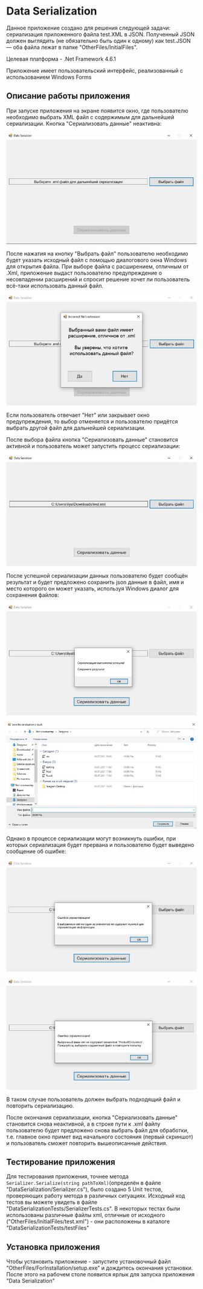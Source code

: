 # Data Serialization
Данное приложение создано для решения следующей задачи:  сериализация приложенного файла test.XML в JSON. Полученный JSON должен выглядить (не обязательно быть один к одному) как test.JSON — оба файла лежат в папке "OtherFiles/InitialFiles".

Целевая платформа - .Net Framework 4.6.1

Приложение имеет пользовательский интерфейс, реализованный с использованием Windows Forms

## Описание работы приложения
При запуске приложения на экране появится окно, где пользователю необходимо выбрать XML файл с содержимым для дальнейшей сериализации. Кнопка "Сериализовать данные" неактивна:

<p align="center"><img src="https://github.com/MindTrader/DataSerialization/blob/98279c2bfb1ae6cc6d9b16efe086c1446f563c44/OtherFiles/Screenshots/MainWindow.jpg" alt="Главное окно приложение" title="Главное окно приложение"/></p>

После нажатия на кнопку "Выбрать файл" пользователю необходимо будет указать исходный файл с помощью диалогового окна Windows для открытия файла. При выборе файла с расширением, отличным от .Xml,
приложение выдаст пользователю предупреждение о несовпадении расширений и спросит решение хочет ли пользователь всё-таки использовать данный файл.

<p align="center"><img src="https://github.com/MindTrader/DataSerialization/blob/98279c2bfb1ae6cc6d9b16efe086c1446f563c44/OtherFiles/Screenshots/IncorrectExt.jpg" alt="Предупреждение о несовпадении расширения файла" title="Предупреждение о несовпадении расширения файла"/></p>

Если пользователь отвечает "Нет" или закрывает окно предупреждения, то выбор отменяется и пользователю придётся выбрать другой файл для дальнейшей сериализации.

После выбора файла кнопка "Сериализовать данные" становится активной и пользователь может запустить процесс сериализации:

<p align="center"><img src="https://github.com/MindTrader/DataSerialization/blob/98279c2bfb1ae6cc6d9b16efe086c1446f563c44/OtherFiles/Screenshots/SelectedXml.jpg" alt="Путь до выбранного файла" title="Путь до выбранного файла"/></p>

После успешной сериализации данных пользователю будет сообщён результат и будет предложено сохранить json данные в файл, имя и место которого он может указать, используя Windows диалог для сохранения файлов:

<p align="center"><img src="https://github.com/MindTrader/DataSerialization/blob/98279c2bfb1ae6cc6d9b16efe086c1446f563c44/OtherFiles/Screenshots/Success.jpg" alt="Сериализация прошла успешно" title="Сериализация прошла успешно"/></p>

<p align="center"><img src="https://github.com/MindTrader/DataSerialization/blob/98279c2bfb1ae6cc6d9b16efe086c1446f563c44/OtherFiles/Screenshots/Save.jpg" alt="Сохраните результат" title="Сохраните результат"/></p>

Однако в процессе сериализации могут возникнуть ошибки, при которых сериализация будет прервана и пользователю будет выведено сообщение об ошибке:

<p align="center"><img src="https://github.com/MindTrader/DataSerialization/blob/98279c2bfb1ae6cc6d9b16efe086c1446f563c44/OtherFiles/Screenshots/Fail_1.jpg" alt="Ошибка сериализации" title="Ошибка сериализации"/></p>

<p align="center"><img src="https://github.com/MindTrader/DataSerialization/blob/98279c2bfb1ae6cc6d9b16efe086c1446f563c44/OtherFiles/Screenshots/Fail_2.jpg" alt="Ошибка сериализации" title="Ошибка сериализации"/></p>

В таком случае пользователь должен выбрать подходящий файл и повторить сериализацию.

После окончания сериализации, кнопка "Сериализовать данные" становится снова неактивной, а в строке пути к .xml файлу пользователю будет предложено снова выбрать файл для обработки,
 т.е. главное окно примет вид начального состояния (первый скриншот) и пользователь сможет повторить вышеописанные действия.
 
 ## Тестирование приложения
 Для тестирования приложения, точнее метода `Serializer.Serialize(string pathToXml)`(определён в файле "DataSerialization/Serializer.cs"), было создано 5 Unit тестов, проверяющих работу метода в различных ситуациях.
 Исходный код тестов вы можете увидеть в файле "DataSerializationTests/SerializerTests.cs". В некоторых тестах были использованы различные файлы xml, 
 отличные от исходного ("OtherFiles/InitialFiles/test.xml") - они расположены в каталоге "DataSerializationTests/testFiles"

## Установка приложения
Чтобы установить приложение - запустите установочный файл "OtherFiles/ForInstallation/setup.exe" и дождитесь окончания установки. После этого на рабочем столе появится ярлык для запуска приложения "Data Serialization"
